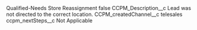 <?xml version="1.0" encoding="UTF-8"?>
<CustomMetadata xmlns="http://soap.sforce.com/2006/04/metadata" xmlns:xsi="http://www.w3.org/2001/XMLSchema-instance" xmlns:xsd="http://www.w3.org/2001/XMLSchema">
    <label>Qualified-Needs Store Reassignment</label>
    <protected>false</protected>
    <values>
        <field>CCPM_Description__c</field>
        <value xsi:type="xsd:string">Lead was not directed to the correct location.</value>
    </values>
    <values>
        <field>CCPM_createdChannel__c</field>
        <value xsi:type="xsd:string">telesales</value>
    </values>
    <values>
        <field>ccpm_nextSteps__c</field>
        <value xsi:type="xsd:string">Not Applicable</value>
    </values>
</CustomMetadata>
